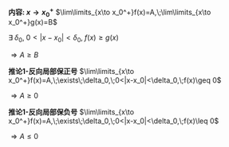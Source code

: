 **内容: $x\to x_0^+$**
$\lim\limits_{x\to x_0^+}f(x)=A,\;\lim\limits_{x\to x_0^+}g(x)=B$

$\exists\;\delta_0,\;0<|x-x_0|<\delta_0,\;f(x)\geq g(x)$

$\Rightarrow A\geq B$

**推论1-反向局部保正号**
$\lim\limits_{x\to x_0^+}f(x)=A,\;\exists\;\delta_0,\;0<|x-x_0|<\delta_0,\;f(x)\geq 0$

$\Rightarrow A\geq 0$

**推论1-反向局部保负号**
$\lim\limits_{x\to x_0^+}f(x)=A,\;\exists\;\delta_0,\;0<|x-x_0|<\delta_0,\;f(x)\leq 0$

$\Rightarrow A\leq 0$
